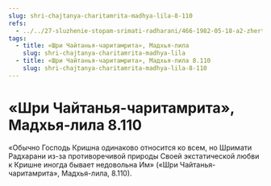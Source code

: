 ```yaml
---
slug: shri-chajtanya-charitamrita-madhya-lila-8-110
refs:
  - ../../27-sluzhenie-stopam-srimati-radharani/466-1982-05-18-a2-zhertvennost-shrimati-radharani-ne-imeet-sebe-ravnyh.md
tags:
  - title: «Шри Чайтанья-чаритамрита», Мадхья-лила
    slug: shri-chajtanya-charitamrita-madhya-lila
  - title: «Шри Чайтанья-чаритамрита», Мадхья-лила 8.110
    slug: shri-chajtanya-charitamrita-madhya-lila-8-110
---
```


# «Шри Чайтанья-чаритамрита», Мадхья-лила 8.110

«Обычно Господь Кришна одинаково относится ко всем, но Шримати Радхарани из-за противоречивой природы Своей экстатической любви к Кришне иногда бывает недовольна Им» («Шри Чайтанья-чаритамрита», Мадхья-лила, 8.110).

